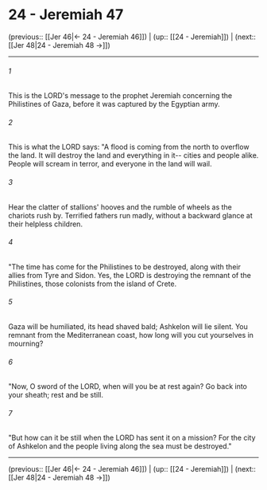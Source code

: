 # 24 - Jeremiah 47

(previous:: [[Jer 46|← 24 - Jeremiah 46]]) | (up:: [[24 - Jeremiah]]) | (next:: [[Jer 48|24 - Jeremiah 48 →]])

***


###### 1 
This is the LORD's message to the prophet Jeremiah concerning the Philistines of Gaza, before it was captured by the Egyptian army. 

###### 2 
This is what the LORD says: "A flood is coming from the north to overflow the land. It will destroy the land and everything in it-- cities and people alike. People will scream in terror, and everyone in the land will wail. 

###### 3 
Hear the clatter of stallions' hooves and the rumble of wheels as the chariots rush by. Terrified fathers run madly, without a backward glance at their helpless children. 

###### 4 
"The time has come for the Philistines to be destroyed, along with their allies from Tyre and Sidon. Yes, the LORD is destroying the remnant of the Philistines, those colonists from the island of Crete. 

###### 5 
Gaza will be humiliated, its head shaved bald; Ashkelon will lie silent. You remnant from the Mediterranean coast, how long will you cut yourselves in mourning? 

###### 6 
"Now, O sword of the LORD, when will you be at rest again? Go back into your sheath; rest and be still. 

###### 7 
"But how can it be still when the LORD has sent it on a mission? For the city of Ashkelon and the people living along the sea must be destroyed."

***

(previous:: [[Jer 46|← 24 - Jeremiah 46]]) | (up:: [[24 - Jeremiah]]) | (next:: [[Jer 48|24 - Jeremiah 48 →]])
